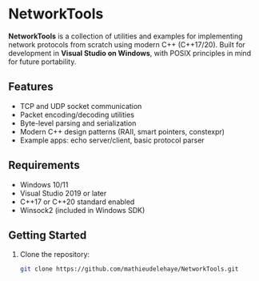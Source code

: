 # NetworkTools

**NetworkTools** is a collection of utilities and examples for implementing network protocols from scratch using modern C++ (C++17/20). Built for development in **Visual Studio on Windows**, with POSIX principles in mind for future portability.

## Features

- TCP and UDP socket communication
- Packet encoding/decoding utilities
- Byte-level parsing and serialization
- Modern C++ design patterns (RAII, smart pointers, constexpr)
- Example apps: echo server/client, basic protocol parser

## Requirements

- Windows 10/11
- Visual Studio 2019 or later
- C++17 or C++20 standard enabled
- Winsock2 (included in Windows SDK)

## Getting Started

1. Clone the repository:
   ```bash
   git clone https://github.com/mathieudelehaye/NetworkTools.git
